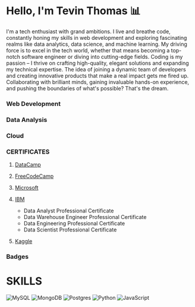 
# Hello, I'm Tevin Thomas 📊

I'm a tech enthusiast with grand ambitions. I live and breathe code, constantly honing my skills in web development and exploring fascinating realms like data analytics, data science, and machine learning. My driving force is to excel in the tech world, whether that means becoming a top-notch software engineer or diving into cutting-edge fields.
Coding is my passion – I thrive on crafting high-quality, elegant solutions and expanding my technical expertise. The idea of joining a dynamic team of developers and creating innovative products that make a real impact gets me fired up. Collaborating with brilliant minds, gaining invaluable hands-on experience, and pushing the boundaries of what's possible? That's the dream.


### Web Development

### Data Analysis

### Cloud 

### CERTIFICATES 

 1) [DataCamp]()
 2) [FreeCodeCamp]()
 3) [Microsoft]()
 4) [IBM]()
    - Data Analyst Professional Certificate
    - Data Warehouse Engineer Professional Certificate
    - Data Engineering Professional Certificate
    - Data Scientist Professional
Certificate
    
 6) [Kaggle]()

### Badges 


 
# SKILLS

![MySQL](https://img.shields.io/badge/mysql-%2300f.svg?style=for-the-badge&logo=mysql&logoColor=white)
![MongoDB](https://img.shields.io/badge/MongoDB-%234ea94b.svg?style=for-the-badge&logo=mongodb&logoColor=white)
![Postgres](https://img.shields.io/badge/postgres-%23316192.svg?style=for-the-badge&logo=postgresql&logoColor=white)
![Python](https://img.shields.io/badge/python-3670A0?style=for-the-badge&logo=python&logoColor=ffdd54)
![JavaScript](https://img.shields.io/badge/javascript-%23323330.svg?style=for-the-badge&logo=javascript&logoColor=%23F7DF1E)


